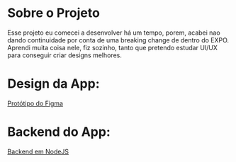 # Sobre o Projeto

Esse projeto eu comecei a desenvolver há um tempo, porem, acabei nao dando continuidade por conta de uma breaking change de dentro do EXPO.
Aprendi muita coisa nele, fiz sozinho, tanto que pretendo estudar UI/UX para conseguir criar designs melhores.

# Design da App:
[Protótipo do Figma](https://www.figma.com/file/0Dplf8RfyQw9GWRIK5wmQx/BackOffice-Mobile?node-id=0%3A1)

# Backend do App:
[Backend em NodeJS](https://github.com/NicholasWM/FIshing_Store_API)


